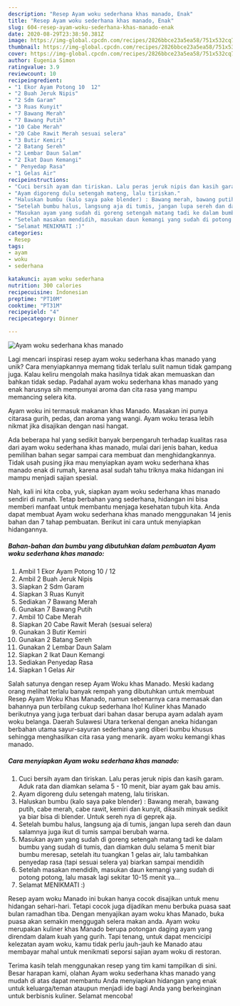 ```yaml
---
description: "Resep Ayam woku sederhana khas manado, Enak"
title: "Resep Ayam woku sederhana khas manado, Enak"
slug: 604-resep-ayam-woku-sederhana-khas-manado-enak
date: 2020-08-29T23:38:50.381Z
image: https://img-global.cpcdn.com/recipes/2826bbce23a5ea58/751x532cq70/ayam-woku-sederhana-khas-manado-foto-resep-utama.jpg
thumbnail: https://img-global.cpcdn.com/recipes/2826bbce23a5ea58/751x532cq70/ayam-woku-sederhana-khas-manado-foto-resep-utama.jpg
cover: https://img-global.cpcdn.com/recipes/2826bbce23a5ea58/751x532cq70/ayam-woku-sederhana-khas-manado-foto-resep-utama.jpg
author: Eugenia Simon
ratingvalue: 3.9
reviewcount: 10
recipeingredient:
- "1 Ekor Ayam Potong 10  12"
- "2 Buah Jeruk Nipis"
- "2 Sdm Garam"
- "3 Ruas Kunyit"
- "7 Bawang Merah"
- "7 Bawang Putih"
- "10 Cabe Merah"
- "20 Cabe Rawit Merah sesuai selera"
- "3 Butir Kemiri"
- "2 Batang Sereh"
- "2 Lembar Daun Salam"
- "2 Ikat Daun Kemangi"
- " Penyedap Rasa"
- "1 Gelas Air"
recipeinstructions:
- "Cuci bersih ayam dan tiriskan. Lalu peras jeruk nipis dan kasih garam. Aduk rata dan diamkan selama 5 - 10 menit, biar ayam gak bau amis."
- "Ayam digoreng dulu setengah mateng, lalu tiriskan."
- "Haluskan bumbu (kalo saya pake blender) : Bawang merah, bawang putih, cabe merah, cabe rawit, kemiri dan kunyit, dikasih minyak sedikit ya biar bisa di blender. Untuk sereh nya di geprek aja."
- "Setelah bumbu halus, langsung aja di tumis, jangan lupa sereh dan daun salamnya juga ikut di tumis sampai berubah warna."
- "Masukan ayam yang sudah di goreng setengah matang tadi ke dalam bumbu yang sudah di tumis, dan diamkan dulu selama 5 menit biar bumbu meresap, setelah itu tuangkan 1 gelas air, lalu tambahkan penyedap rasa (tapi sesuai selera ya) biarkan sampai mendidih"
- "Setelah masakan mendidih, masukan daun kemangi yang sudah di potong potong, lalu masak lagi sekitar 10-15 menit ya..."
- "Selamat MENIKMATI :)"
categories:
- Resep
tags:
- ayam
- woku
- sederhana

katakunci: ayam woku sederhana 
nutrition: 300 calories
recipecuisine: Indonesian
preptime: "PT10M"
cooktime: "PT31M"
recipeyield: "4"
recipecategory: Dinner

---
```



![Ayam woku sederhana khas manado](https://img-global.cpcdn.com/recipes/2826bbce23a5ea58/751x532cq70/ayam-woku-sederhana-khas-manado-foto-resep-utama.jpg)

Lagi mencari inspirasi resep ayam woku sederhana khas manado yang unik? Cara menyiapkannya memang tidak terlalu sulit namun tidak gampang juga. Kalau keliru mengolah maka hasilnya tidak akan memuaskan dan bahkan tidak sedap. Padahal ayam woku sederhana khas manado yang enak harusnya sih mempunyai aroma dan cita rasa yang mampu memancing selera kita.

Ayam woku ini termasuk makanan khas Manado. Masakan ini punya citarasa gurih, pedas, dan aroma yang wangi. Ayam woku terasa lebih nikmat jika disajikan dengan nasi hangat.

Ada beberapa hal yang sedikit banyak berpengaruh terhadap kualitas rasa dari ayam woku sederhana khas manado, mulai dari jenis bahan, kedua pemilihan bahan segar sampai cara membuat dan menghidangkannya. Tidak usah pusing jika mau menyiapkan ayam woku sederhana khas manado enak di rumah, karena asal sudah tahu triknya maka hidangan ini mampu menjadi sajian spesial.


Nah, kali ini kita coba, yuk, siapkan ayam woku sederhana khas manado sendiri di rumah. Tetap berbahan yang sederhana, hidangan ini bisa memberi manfaat untuk membantu menjaga kesehatan tubuh kita. Anda dapat membuat Ayam woku sederhana khas manado menggunakan 14 jenis bahan dan 7 tahap pembuatan. Berikut ini cara untuk menyiapkan hidangannya.

<!--inarticleads1-->

##### Bahan-bahan dan bumbu yang dibutuhkan dalam pembuatan Ayam woku sederhana khas manado:

1. Ambil 1 Ekor Ayam Potong 10 / 12
1. Ambil 2 Buah Jeruk Nipis
1. Siapkan 2 Sdm Garam
1. Siapkan 3 Ruas Kunyit
1. Sediakan 7 Bawang Merah
1. Gunakan 7 Bawang Putih
1. Ambil 10 Cabe Merah
1. Siapkan 20 Cabe Rawit Merah (sesuai selera)
1. Gunakan 3 Butir Kemiri
1. Gunakan 2 Batang Sereh
1. Gunakan 2 Lembar Daun Salam
1. Siapkan 2 Ikat Daun Kemangi
1. Sediakan  Penyedap Rasa
1. Siapkan 1 Gelas Air


Salah satunya dengan resep Ayam Woku khas Manado. Meski kadang orang melihat terlalu banyak rempah yang dibutuhkan untuk membuat Resep Ayam Woku Khas Manado, namun sebenarnya cara memasak dan bahannya pun terbilang cukup sederhana lho! Kuliner khas Manado berikutnya yang juga terbuat dari bahan dasar berupa ayam adalah ayam woku belanga. Daerah Sulawesi Utara terkenal dengan aneka hidangan berbahan utama sayur-sayuran sederhana yang diberi bumbu khusus sehingga menghasilkan cita rasa yang menarik. ayam woku kemangi khas manado. 

<!--inarticleads2-->

##### Cara menyiapkan Ayam woku sederhana khas manado:

1. Cuci bersih ayam dan tiriskan. Lalu peras jeruk nipis dan kasih garam. Aduk rata dan diamkan selama 5 - 10 menit, biar ayam gak bau amis.
1. Ayam digoreng dulu setengah mateng, lalu tiriskan.
1. Haluskan bumbu (kalo saya pake blender) : Bawang merah, bawang putih, cabe merah, cabe rawit, kemiri dan kunyit, dikasih minyak sedikit ya biar bisa di blender. Untuk sereh nya di geprek aja.
1. Setelah bumbu halus, langsung aja di tumis, jangan lupa sereh dan daun salamnya juga ikut di tumis sampai berubah warna.
1. Masukan ayam yang sudah di goreng setengah matang tadi ke dalam bumbu yang sudah di tumis, dan diamkan dulu selama 5 menit biar bumbu meresap, setelah itu tuangkan 1 gelas air, lalu tambahkan penyedap rasa (tapi sesuai selera ya) biarkan sampai mendidih
1. Setelah masakan mendidih, masukan daun kemangi yang sudah di potong potong, lalu masak lagi sekitar 10-15 menit ya...
1. Selamat MENIKMATI :)


Resep ayam woku Manado ini bukan hanya cocok disajikan untuk menu hidangan sehari-hari. Tetapi cocok juga dijadikan menu berbuka puasa saat bulan ramadhan tiba. Dengan menyajikan ayam woku khas Manado, buka puasa akan semakin menggugah selera makan anda. Ayam woku merupakan kuliner khas Manado berupa potongan daging ayam yang direndam dalam kuah yang gurih. Tapi tenang, untuk dapat mencicipi kelezatan ayam woku, kamu tidak perlu jauh-jauh ke Manado atau membayar mahal untuk menikmati seporsi sajian ayam woku di restoran. 

Terima kasih telah menggunakan resep yang tim kami tampilkan di sini. Besar harapan kami, olahan Ayam woku sederhana khas manado yang mudah di atas dapat membantu Anda menyiapkan hidangan yang enak untuk keluarga/teman ataupun menjadi ide bagi Anda yang berkeinginan untuk berbisnis kuliner. Selamat mencoba!
